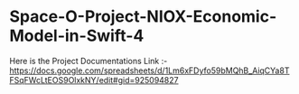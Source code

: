 # Space-O-Project-NIOX-Economic-Model-in-Swift-4

Here is the Project Documentations Link :- https://docs.google.com/spreadsheets/d/1Lm6xFDyfo59bMQhB_AiqCYa8TFSqFWcLtEOS9OlxkNY/edit#gid=925094827

